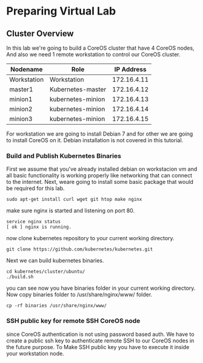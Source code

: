 # Preparing Virtual Lab


## Cluster Overview
In this lab we're going to build a CoreOS cluster that have 4 CoreOS nodes, And also we need 1 remote workstation to control our CoreOS cluster. 

| **Nodename** | **Role** | **IP Address** |
| -- | -- | -- |
| Workstation | Workstation | 172.16.4.11 |
| master1 | Kubernetes-master | 172.16.4.12 |
| minion1 | kubernetes-minion | 172.16.4.13 |
| minion2 | kubernetes-minion | 172.16.4.14 |
| minion3 | kubernetes-minion | 172.16.4.15 |


For workstation we are going to install Debian 7 and for other we are going to install CoreOS on it. Debian installation is not covered in this tutorial.

### Build and Publish Kubernetes Binaries


First we assume that you've already installed debian on workstacion vm and all basic functionality is working properly like networking that can connect to the internet.
Next, weare going to install some basic package that would be required for this lab.

```sudo apt-get install curl wget git htop make nginx```


make sure nginx is started and listening on port 80.

```service nginx status```  
```[ ok ] nginx is running.```

now clone kubernetes repository to your current working directory.

```git clone https://github.com/kubernetes/kubernetes.git``` 

Next we can build kubernetes binaries.

```cd kubernetes/cluster/ubuntu/```   
```./build.sh```

you can see now you have binaries folder in your current working directory. Now copy binaries folder to /usr/share/nginx/www/ folder.

```cp -rf binaries /usr/share/nginx/www/```  




### SSH public key for remote SSH CoreOS node

since CoreOS authentication is not using password based auth. We have to create a public ssh key to authenticate remote SSH to our CoreOS nodes in the future purpose. To Make SSH public key you have to execute it inside your workstation node.



